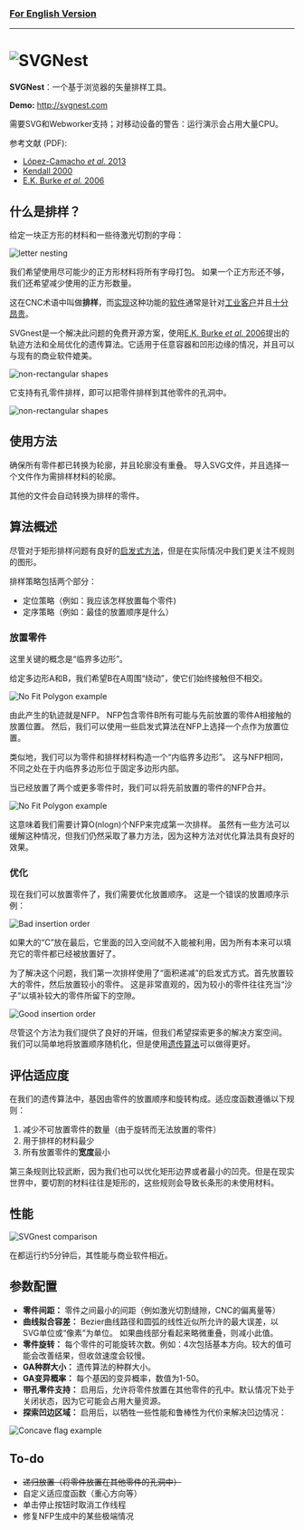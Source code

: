 ### [For English Version](https://github.com/xiaoqiangjun/Deepnest/blob/master/main/readme.md)  
---
# ![SVGNest](http://svgnest.com/github/logo2.png)  

**SVGNest**：一个基于浏览器的矢量排样工具。  

**Demo:** http://svgnest.com  

需要SVG和Webworker支持；对移动设备的警告：运行演示会占用大量CPU。  


参考文献 (PDF):
- [López-Camacho *et al.* 2013](http://www.cs.stir.ac.uk/~goc/papers/EffectiveHueristic2DAOR2013.pdf)
- [Kendall 2000](http://www.graham-kendall.com/papers/k2001.pdf)
- [E.K. Burke *et al.* 2006](http://citeseerx.ist.psu.edu/viewdoc/download?doi=10.1.1.440.379&rep=rep1&type=pdf)  

## 什么是排样？  

给定一块正方形的材料和一些待激光切割的字母：  

![letter nesting](http://svgnest.com/github/letters.png)  
  
我们希望使用尽可能少的正方形材料将所有字母打包。 如果一个正方形还不够，我们还希望减少使用的正方形数量。  

这在CNC术语中叫做**排样**，而[实现](http://www.autodesk.com/products/trunest/overview)这种功能的[软件](http://www.mynesting.com/)通常是针对[工业客户](http://www.hypertherm.com/en/Products/Automated_cutting/Nesting_software/)并且[十分昂贵](http://www.nestfab.com/pricing/)。

SVGnest是一个解决此问题的免费开源方案，使用[E.K. Burke *et al.* 2006](http://citeseerx.ist.psu.edu/viewdoc/download?doi=10.1.1.440.379&rep=rep1&type=pdf)提出的轨迹方法和全局优化的遗传算法。它适用于任意容器和凹形边缘的情况，并且可以与现有的商业软件媲美。

![non-rectangular shapes](http://svgnest.com/github/shapes.png)

它支持有孔零件排样，即可以把零件排样到其他零件的孔洞中。

![non-rectangular shapes](http://svgnest.com/github/recursion.png)

## 使用方法

确保所有零件都已转换为轮廓，并且轮廓没有重叠。 导入SVG文件，并且选择一个文件作为需排样材料的轮廓。

其他的文件会自动转换为排样的零件。


## 算法概述

尽管对于矩形排样问题有良好的[启发式方法](http://cgi.csc.liv.ac.uk/~epa/surveyhtml.html)，但是在实际情况中我们更关注不规则的图形。

排样策略包括两个部分：

- 定位策略（例如：我应该怎样放置每个零件)
- 定序策略（例如：最佳的放置顺序是什么）

### 放置零件

这里关键的概念是“临界多边形”。

给定多边形A和B，我们希望B在A周围“绕动”，使它们始终接触但不相交。

![No Fit Polygon example](http://svgnest.com/github/nfp.png)

由此产生的轨迹就是NFP。 NFP包含零件B所有可能与先前放置的零件A相接触的放置位置。 然后，我们可以使用一些启发式算法在NFP上选择一个点作为放置位置。

类似地，我们可以为零件和排样材料构造一个“内临界多边形”。 这与NFP相同，不同之处在于内临界多边形位于固定多边形内部。

当已经放置了两个或更多零件时，我们可以将先前放置的零件的NFP合并。

![No Fit Polygon example](http://svgnest.com/github/nfp2.png)

这意味着我们需要计算O(nlogn)个NFP来完成第一次排样。 虽然有一些方法可以缓解这种情况，但我们仍然采取了暴力方法，因为这种方法对优化算法具有良好的效果。

### 优化

现在我们可以放置零件了，我们需要优化放置顺序。 这是一个错误的放置顺序示例：

![Bad insertion order](http://svgnest.com/github/badnest.png)

如果大的“C”放在最后，它里面的凹入空间就不入能被利用，因为所有本来可以填充它的零件都已经被放置好了。

为了解决这个问题，我们第一次排样使用了“面积递减”的启发式方式。首先放置较大的零件，然后放置较小的零件。 这是非常直观的，因为较小的零件往往充当“沙子”以填补较大的零件所留下的空隙。

![Good insertion order](http://svgnest.com/github/goodnest.png)

尽管这个方法为我们提供了良好的开端，但我们希望探索更多的解决方案空间。 我们可以简单地将放置顺序随机化，但是使用[遗传算法](http://www.ai-junkie.com/ga/intro/gat1.html)可以做得更好。

## 评估适应度

在我们的遗传算法中，基因由零件的放置顺序和旋转构成。适应度函数遵循以下规则：

1. 减少不可放置零件的数量（由于旋转而无法放置的零件）
2. 用于排样的材料最少
3. 所有放置零件的**宽度**最小

第三条规则比较武断，因为我们也可以优化矩形边界或者最小的凹壳。但是在现实世界中，要切割的材料往往是矩形的，这些规则会导致长条形的未使用材料。

## 性能

![SVGnest comparison](http://svgnest.com/github/comparison1.png)

在都运行约5分钟后，其性能与商业软件相近。

## 参数配置

- **零件间距：** 零件之间最小的间距（例如激光切割缝隙，CNC的偏离量等）
- **曲线拟合容差：** Bezier曲线路径和圆弧的线性近似所允许的最大误差，以SVG单位或“像素”为单位。 如果曲线部分看起来略微重叠，则减小此值。
- **零件旋转：** 每个零件的可能旋转次数。例如：4次包括基本方向。较大的值可能会改善结果，但收敛速度会较慢。
- **GA种群大小：** 遗传算法的种群大小。
- **GA变异概率：** 每个基因的变异概率，数值为1-50。
- **带孔零件支持：** 启用后，允许将零件放置在其他零件的孔中。默认情况下处于关闭状态，因为它可能会占用大量资源。
- **探索凹边区域：** 启用后，以牺牲一些性能和鲁棒性为代价来解决凹边情况：

![Concave flag example](http://svgnest.com/github/concave.png)

## To-do

- ~~递归放置（将零件放置在其他零件的孔洞中）~~
- 自定义适应度函数（重心方向等）
- 单击停止按钮时取消工作线程
- 修复NFP生成中的某些极端情况
